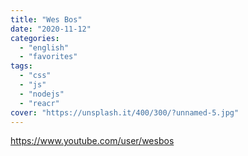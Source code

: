 ```yaml
---
title: "Wes Bos"
date: "2020-11-12"
categories:
  - "english"
  - "favorites"
tags:
  - "css"
  - "js"
  - "nodejs"
  - "reacr"
cover: "https://unsplash.it/400/300/?unnamed-5.jpg"
---
```


https://www.youtube.com/user/wesbos
